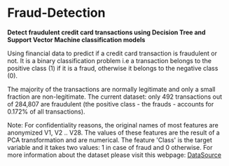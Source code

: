 # Fraud-Detection
__Detect  fraudulent credit card transactions using Decision Tree and Support Vector Machine classification models__

Using financial data to predict if a credit card transaction is fraudulent or not. It is a binary classification problem i.e a transaction belongs to the positive class (1) if it is a fraud, otherwise it belongs to the negative class (0).

The majority of the transactions are normally legitimate and only a small fraction are non-legitimate. The current dataset: only 492 transactions out of 284,807 are fraudulent (the positive class - the frauds - accounts for 0.172% of all transactions).

Note: For confidentiality reasons, the original names of most features are anonymized V1, V2 .. V28. The values of these features are the result of a PCA transformation and are numerical. The feature 'Class' is the target variable and it takes two values: 1 in case of fraud and 0 otherwise. For more information about the dataset please visit this webpage: [DataSource](https://www.kaggle.com/mlg-ulb/creditcardfraud)
